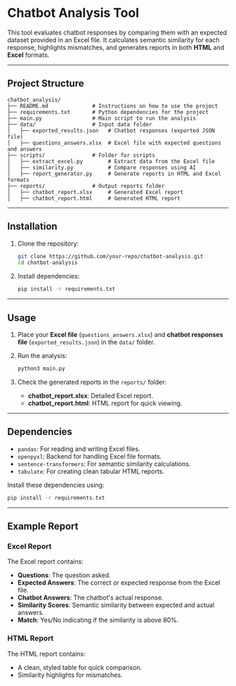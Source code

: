 # Chatbot Analysis Tool

This tool evaluates chatbot responses by comparing them with an expected dataset provided in an Excel file. It calculates semantic similarity for each response, highlights mismatches, and generates reports in both **HTML** and **Excel** formats.

---

## Project Structure

```plaintext
chatbot_analysis/
├── README.md              # Instructions on how to use the project
├── requirements.txt       # Python dependencies for the project
├── main.py                # Main script to run the analysis
├── data/                  # Input data folder
│   ├── exported_results.json   # Chatbot responses (exported JSON file)
│   ├── questions_answers.xlsx  # Excel file with expected questions and answers
├── scripts/               # Folder for scripts
│   ├── extract_excel.py        # Extract data from the Excel file
│   ├── similarity.py           # Compare responses using AI
│   ├── report_generator.py     # Generate reports in HTML and Excel formats
├── reports/               # Output reports folder
│   ├── chatbot_report.xlsx     # Generated Excel report
│   ├── chatbot_report.html     # Generated HTML report
```

---

## Installation

1. Clone the repository:
   ```bash
   git clone https://github.com/your-repo/chatbot-analysis.git
   cd chatbot-analysis
   ```

2. Install dependencies:
   ```bash
   pip install -r requirements.txt
   ```

---

## Usage

1. Place your **Excel file** (`questions_answers.xlsx`) and **chatbot responses file** (`exported_results.json`) in the `data/` folder.

2. Run the analysis:
   ```bash
   python3 main.py
   ```

3. Check the generated reports in the `reports/` folder:
   - **chatbot_report.xlsx**: Detailed Excel report.
   - **chatbot_report.html**: HTML report for quick viewing.

---

## Dependencies

- `pandas`: For reading and writing Excel files.
- `openpyxl`: Backend for handling Excel file formats.
- `sentence-transformers`: For semantic similarity calculations.
- `tabulate`: For creating clean tabular HTML reports.

Install these dependencies using:
```bash
pip install -r requirements.txt
```

---

## Example Report

### **Excel Report**
The Excel report contains:
- **Questions**: The question asked.
- **Expected Answers**: The correct or expected response from the Excel file.
- **Chatbot Answers**: The chatbot's actual response.
- **Similarity Scores**: Semantic similarity between expected and actual answers.
- **Match**: Yes/No indicating if the similarity is above 80%.

### **HTML Report**
The HTML report contains:
- A clean, styled table for quick comparison.
- Similarity highlights for mismatches.

